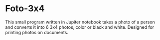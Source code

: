 # Foto-3x4
This small program written in Jupiter notebook takes a photo of a person and converts it into 6 3x4 photos, color or black and white. Designed for printing photos on documents.

